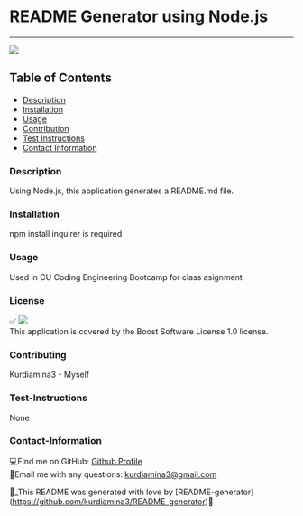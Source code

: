 # README Generator using Node.js
  
----

<a href="https://img.shields.io/badge/License-Boost Software License 1.0-blueviolet"><img src="https://img.shields.io/badge/License-Boost Software License 1.0-blueviolet"></a>

## Table of Contents
- [Description](#description)
- [Installation](#installation)
- [Usage](#usage)
- [Contribution](#contribution)
- [Test Instructions](#test-instructions)
- [Contact Information](#contact-information)

### Description
Using Node.js, this application generates a README.md file.

### Installation
npm install inquirer is required

### Usage
Used in CU Coding Engineering Bootcamp for class asignment

### License
✅ <a href="https://img.shields.io/badge/License-Boost Software License 1.0-blueviolet"><img src="https://img.shields.io/badge/License-Boost Software License 1.0-blueviolet"></a> <br />
This application is covered by the Boost Software License 1.0 license.

### Contributing
Kurdiamina3 - Myself

### Test-Instructions
None

### Contact-Information
💻Find me on GitHub: [Github Profile](https://github.com/Kurdiamina3)
<br />
📧Email me with any questions: kurdiamina3@gmail.com 
<br />

🌟_This README was generated with love by [README-generator] (https://github.com/kurdiamina3/README-generator)🌟

